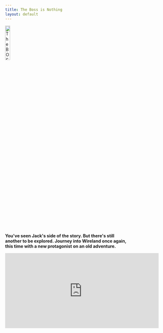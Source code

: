 ```yaml
---
title: The Boss is Nothing
layout: default
--- 
```

<img src="{{relative}}../img/by%20creationsofeve.webp" style="width:18%; height:17%;object-fit:cover"
    alt="The BOSS is Nothing Logo" title="The BOSS is Nothing logo" />
  <article>
    <b>
      <p>You've seen Jack's side of the story. But there's still<br> another to be explored. Journey into Wireland once
        again,<br> this
        time with a new protagonist on an old adventure.</p>
    </b>
  </article>

  <iframe src="https://widgets.gamejolt.com/package/v1?key=dLjkZMsJ" width="500" height="245" frameborder="0"></iframe>
